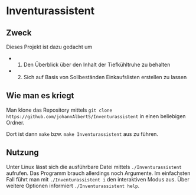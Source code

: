 # Inventurassistent
## Zweck
Dieses Projekt ist dazu gedacht um
- 1. Den Überblick über den Inhalt der Tiefkühltruhe zu behalten
- 2. Sich auf Basis von Sollbeständen Einkaufslisten erstellen zu lassen

## Wie man es kriegt
Man klone das Repository mittels ```git clone https://github.com/johannAlbertS/Inventurassistent``` in einen beliebigen
Ordner. 

Dort ist dann ```make``` bzw. ```make Inventurassistent``` aus zu führen. 

## Nutzung
Unter Linux lässt sich die ausführbare Datei mittels ```./Inventurassistent``` aufrufen. Das Programm brauch allerdings noch 
Argumente. Im einfachsten Fall führt man mit ```./Inventurassistent i``` den interaktiven Modus aus. 
Über weitere Optionen informiert ```./Inventurassistent help```.